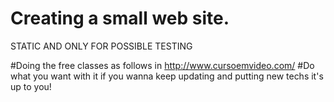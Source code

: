 # Creating a small web site.
STATIC AND ONLY FOR POSSIBLE TESTING


#Doing the free classes as follows in http://www.cursoemvideo.com/
#Do what you want with it if you wanna keep updating and putting new techs it's up to you!
